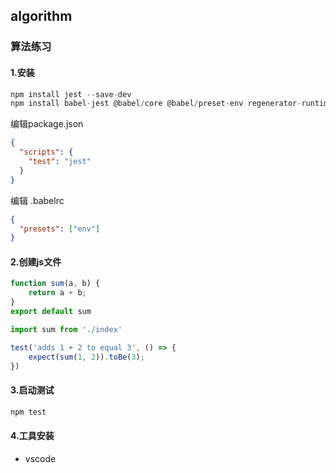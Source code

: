 ## algorithm
### 算法练习

#### 1.安装

```js
npm install jest --save-dev
npm install babel-jest @babel/core @babel/preset-env regenerator-runtime -D
```

编辑package.json

```json
{
  "scripts": {
    "test": "jest"
  }
}
```

编辑 .babelrc

```json
{
  "presets": ["env"]
}
```

#### 2.创建js文件

```js
function sum(a, b) {
    return a + b;
}
export default sum
```

```js
import sum from './index'

test('adds 1 + 2 to equal 3', () => {
    expect(sum(1, 2)).toBe(3);
})
```

#### 3.启动测试

```js
npm test
```

#### 4.工具安装

- vscode